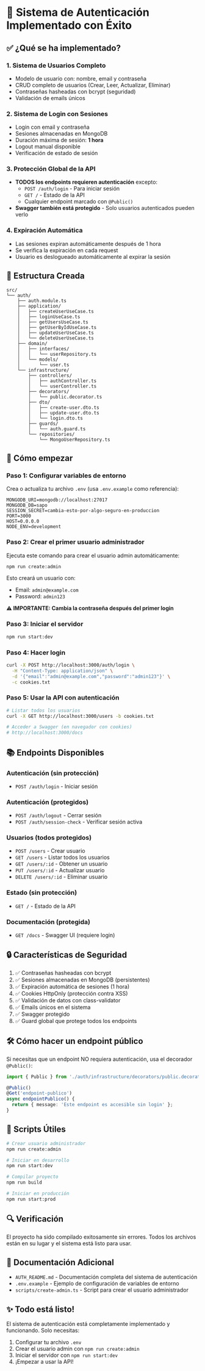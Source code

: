 # 🎉 Sistema de Autenticación Implementado con Éxito

## ✅ ¿Qué se ha implementado?

### 1. **Sistema de Usuarios Completo**
- Modelo de usuario con: nombre, email y contraseña
- CRUD completo de usuarios (Crear, Leer, Actualizar, Eliminar)
- Contraseñas hasheadas con bcrypt (seguridad)
- Validación de emails únicos

### 2. **Sistema de Login con Sesiones**
- Login con email y contraseña
- Sesiones almacenadas en MongoDB
- Duración máxima de sesión: **1 hora**
- Logout manual disponible
- Verificación de estado de sesión

### 3. **Protección Global de la API**
- **TODOS los endpoints requieren autenticación** excepto:
  - `POST /auth/login` - Para iniciar sesión
  - `GET /` - Estado de la API
  - Cualquier endpoint marcado con `@Public()`
- **Swagger también está protegido** - Solo usuarios autenticados pueden verlo

### 4. **Expiración Automática**
- Las sesiones expiran automáticamente después de 1 hora
- Se verifica la expiración en cada request
- Usuario es deslogueado automáticamente al expirar la sesión

## 📁 Estructura Creada

```
src/
└── auth/
    ├── auth.module.ts
    ├── application/
    │   ├── createUserUseCase.ts
    │   ├── loginUseCase.ts
    │   ├── getUsersUseCase.ts
    │   ├── getUserByIdUseCase.ts
    │   ├── updateUserUseCase.ts
    │   └── deleteUserUseCase.ts
    ├── domain/
    │   ├── interfaces/
    │   │   └── userRepository.ts
    │   └── models/
    │       └── user.ts
    └── infrastructure/
        ├── controllers/
        │   ├── authController.ts
        │   └── userController.ts
        ├── decorators/
        │   └── public.decorator.ts
        ├── dto/
        │   ├── create-user.dto.ts
        │   ├── update-user.dto.ts
        │   └── login.dto.ts
        ├── guards/
        │   └── auth.guard.ts
        └── repositories/
            └── MongoUserRepository.ts
```

## 🚀 Cómo empezar

### Paso 1: Configurar variables de entorno
Crea o actualiza tu archivo `.env` (usa `.env.example` como referencia):

```env
MONGODB_URI=mongodb://localhost:27017
MONGODB_DB=sapo
SESSION_SECRET=cambia-esto-por-algo-seguro-en-produccion
PORT=3000
HOST=0.0.0.0
NODE_ENV=development
```

### Paso 2: Crear el primer usuario administrador
Ejecuta este comando para crear el usuario admin automáticamente:

```bash
npm run create:admin
```

Esto creará un usuario con:
- Email: `admin@example.com`
- Password: `admin123`

**⚠️ IMPORTANTE: Cambia la contraseña después del primer login**

### Paso 3: Iniciar el servidor

```bash
npm run start:dev
```

### Paso 4: Hacer login

```bash
curl -X POST http://localhost:3000/auth/login \
  -H "Content-Type: application/json" \
  -d '{"email":"admin@example.com","password":"admin123"}' \
  -c cookies.txt
```

### Paso 5: Usar la API con autenticación

```bash
# Listar todos los usuarios
curl -X GET http://localhost:3000/users -b cookies.txt

# Acceder a Swagger (en navegador con cookies)
# http://localhost:3000/docs
```

## 📚 Endpoints Disponibles

### Autenticación (sin protección)
- `POST /auth/login` - Iniciar sesión

### Autenticación (protegidos)
- `POST /auth/logout` - Cerrar sesión
- `POST /auth/session-check` - Verificar sesión activa

### Usuarios (todos protegidos)
- `POST /users` - Crear usuario
- `GET /users` - Listar todos los usuarios
- `GET /users/:id` - Obtener un usuario
- `PUT /users/:id` - Actualizar usuario
- `DELETE /users/:id` - Eliminar usuario

### Estado (sin protección)
- `GET /` - Estado de la API

### Documentación (protegida)
- `GET /docs` - Swagger UI (requiere login)

## 🔒 Características de Seguridad

1. ✅ Contraseñas hasheadas con bcrypt
2. ✅ Sesiones almacenadas en MongoDB (persistentes)
3. ✅ Expiración automática de sesiones (1 hora)
4. ✅ Cookies HttpOnly (protección contra XSS)
5. ✅ Validación de datos con class-validator
6. ✅ Emails únicos en el sistema
7. ✅ Swagger protegido
8. ✅ Guard global que protege todos los endpoints

## 🛠️ Cómo hacer un endpoint público

Si necesitas que un endpoint NO requiera autenticación, usa el decorador `@Public()`:

```typescript
import { Public } from './auth/infrastructure/decorators/public.decorator';

@Public()
@Get('endpoint-publico')
async endpointPublico() {
  return { message: 'Este endpoint es accesible sin login' };
}
```

## 📝 Scripts Útiles

```bash
# Crear usuario administrador
npm run create:admin

# Iniciar en desarrollo
npm run start:dev

# Compilar proyecto
npm run build

# Iniciar en producción
npm run start:prod
```

## 🔍 Verificación

El proyecto ha sido compilado exitosamente sin errores. Todos los archivos están en su lugar y el sistema está listo para usar.

## 📖 Documentación Adicional

- `AUTH_README.md` - Documentación completa del sistema de autenticación
- `.env.example` - Ejemplo de configuración de variables de entorno
- `scripts/create-admin.ts` - Script para crear el usuario administrador

## ✨ Todo está listo!

El sistema de autenticación está completamente implementado y funcionando. Solo necesitas:
1. Configurar tu archivo `.env`
2. Crear el usuario admin con `npm run create:admin`
3. Iniciar el servidor con `npm run start:dev`
4. ¡Empezar a usar la API!

